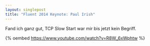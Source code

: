 ```yaml
---
layout: singlepost
title: "Fluent 2014 Keynote: Paul Irish"
---
```


Fand ich ganz gut, TCP Slow Start war mir bis jetzt kein Begriff.

{% oembed https://www.youtube.com/watch?v=R8W_6xWphtw %}